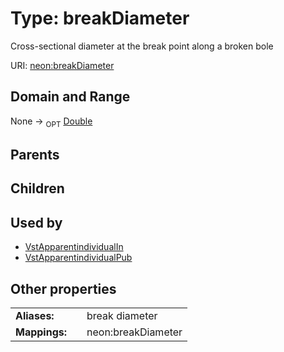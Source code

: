 
# Type: breakDiameter


Cross-sectional diameter at the break point along a broken bole

URI: [neon:breakDiameter](https://data.neonscience.org/breakDiameter)


## Domain and Range

None ->  <sub>OPT</sub> [Double](types/Double.md)

## Parents


## Children


## Used by

 * [VstApparentindividualIn](VstApparentindividualIn.md)
 * [VstApparentindividualPub](VstApparentindividualPub.md)

## Other properties

|  |  |  |
| --- | --- | --- |
| **Aliases:** | | break diameter |
| **Mappings:** | | neon:breakDiameter |

